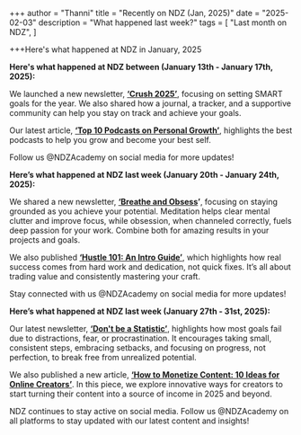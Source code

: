 +++
author = "Thanni"
title = "Recently on NDZ (Jan, 2025)"
date = "2025-02-03"
description = "What happened last week?"
tags = [
"Last month on NDZ",
]

+++Here's what happened at NDZ in January, 2025

<!--more-->

**Here's what happened at NDZ between (January 13th - January 17th, 2025):**

We launched a new newsletter, [**‘Crush 2025’**](https://open.substack.com/pub/stateofskills/p/crush-2025?utm_source=share&utm_medium=android&r=29fvdd), focusing on setting SMART goals for the year. We also shared how a journal, a tracker, and a supportive community can help you stay on track and achieve your goals.

Our latest article, [**‘Top 10 Podcasts on Personal Growth’**](https://ndz.ng/blog/158-top-10-podcasts-on-personal-growth), highlights the best podcasts to help you grow and become your best self.

Follow us @NDZAcademy on social media for more updates!

**Here’s what happened at NDZ last week (January 20th - January 24th, 2025):**

We shared a new newsletter, [**‘Breathe and Obsess**](https://substack.com/@stateofskills/note/p-155236592?r=29fvdd)**’**, focusing on staying grounded as you achieve your potential. Meditation helps clear mental clutter and improve focus, while obsession, when channeled correctly, fuels deep passion for your work. Combine both for amazing results in your projects and goals.

We also published [**‘Hustle 101: An Intro Guide’**](https://ndz.ng/blog/159-hustle-101-an-intro-guide), which highlights how real success comes from hard work and dedication, not quick fixes. It’s all about trading value and consistently mastering your craft.

Stay connected with us @NDZAcademy on social media for more updates!

**Here’s what happened at NDZ last week (January 27th - 31st, 2025):**

Our latest newsletter, [**‘Don't be a Statistic’**](https://substack.com/@stateofskills/note/p-155236283?r=29fvdd), highlights how most goals fail due to distractions, fear, or procrastination. It encourages taking small, consistent steps, embracing setbacks, and focusing on progress, not perfection, to break free from unrealized potential.

We also published a new article, [**‘How to Monetize Content: 10 Ideas for Online Creators’**](https://ndz.ng/blog/155-how-to-monetize-digital-content-10-ideas-for-online-creators). In this piece, we explore innovative ways for creators to start turning their content into a source of income in 2025 and beyond.

NDZ continues to stay active on social media. Follow us @NDZAcademy on all platforms to stay updated with our latest content and insights!

